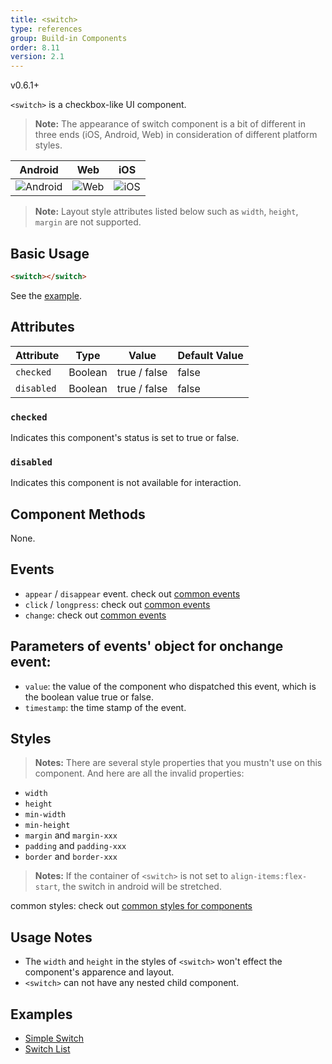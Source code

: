 ```yaml
---
title: <switch>
type: references
group: Build-in Components
order: 8.11
version: 2.1
---
```


<span class="weex-version">v0.6.1+</span>

`<switch>` is a checkbox-like UI component.

> **Note:** The appearance of switch component is a bit of different in three ends (iOS, Android, Web) in consideration of different platform styles.

| Android | Web | iOS |
| -------- | --- | --- |
| ![Android](https://img.alicdn.com/tfs/TB1xIEqnfDH8KJjy1XcXXcpdXXa-314-242.png) | ![Web](https://img.alicdn.com/tfs/TB1ugX2k5qAXuNjy1XdXXaYcVXa-308-276.png) | ![iOS](https://img.alicdn.com/tfs/TB1t3X2k5qAXuNjy1XdXXaYcVXa-318-270.png) |

> **Note:** Layout style attributes listed below such as `width`, `height`, `margin` are not supported.

## Basic Usage

```html
<switch></switch>
```

See the [example](http://dotwe.org/vue/00f4b68b3a86360df1f38728fd0b4a1f).

## Attributes

| Attribute     | Type   | Value                      | Default Value |
| ------------- | ------ | -------------------------- | ------------- |
| `checked`     | Boolean |   true / false            | false         |
| `disabled`    | Boolean |   true / false            | false         |

### `checked`

Indicates this component's status is set to true or false.

### `disabled`

Indicates this component is not available for interaction.

## Component Methods

None.

## Events

* `appear` / `disappear` event. check out [common events](../common-event.html)
* `click` / `longpress`: check out [common events](../common-event.html)
* `change`: check out [common events](../common-event.html)

## Parameters of events' object for onchange event:

* `value`: the value of the component who dispatched this event, which is the boolean value true or false.
* `timestamp`: the time stamp of the event.

## Styles

> **Notes:** There are several style properties that you mustn't use on this component. And here are all the invalid properties:

* `width`
* `height`
* `min-width`
* `min-height`
* `margin` and `margin-xxx`
* `padding` and `padding-xxx`
* `border` and `border-xxx`

> **Notes:** If the container of `<switch>` is not set to `align-items:flex-start`, the switch in android will be stretched.

common styles: check out [common styles for components](../common-style.html)

## Usage Notes

- The `width` and `height` in the styles of `<switch>` won't effect the component's apparence and layout.
- `<switch>` can not have any nested child component.

## Examples

- [Simple Switch](http://dotwe.org/vue/00f4b68b3a86360df1f38728fd0b4a1f)
- [Switch List](http://dotwe.org/vue/9068f28ba80e871d89dabb9fccff5cc6)
